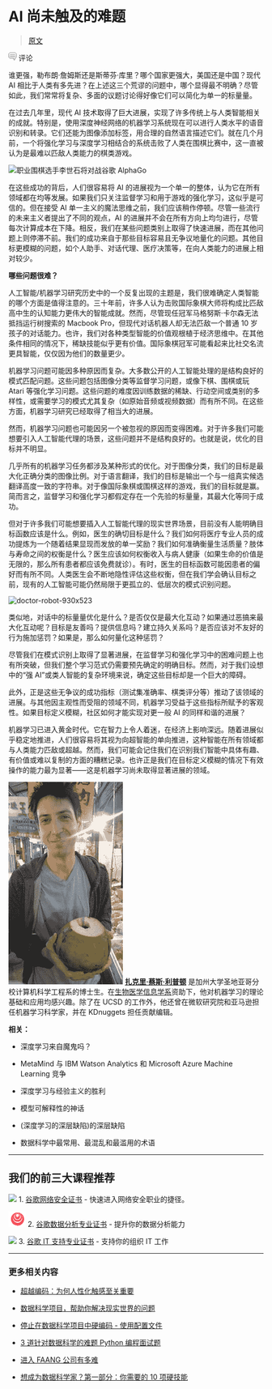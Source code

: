 # AI 尚未触及的难题

> [原文](https://www.kdnuggets.com/2016/07/hard-problems-ai-cant-yet-touch.html)

![c](img/3d9c022da2d331bb56691a9617b91b90.png) 评论

谁更强，勒布朗·詹姆斯还是斯蒂芬·库里？哪个国家更强大，美国还是中国？现代 AI 相比于人类有多先进？在上述这三个荒谬的问题中，哪个显得最不明确？尽管如此，我们常常将复杂、多面的议题讨论得好像它们可以简化为单一的标量量。

在过去几年里，现代 AI 技术取得了巨大进展，实现了许多传统上与人类智能相关的成就。特别是，使用深度神经网络的机器学习系统现在可以进行人类水平的语音识别和转录。它们还能为图像添加标签，用合理的自然语言描述它们。就在几个月前，一个将强化学习与深度学习相结合的系统击败了人类在围棋比赛中，这一直被认为是最难以匹敌人类能力的棋类游戏。

![职业围棋选手李世石将对战谷歌 AlphaGo](img/alphago.jpg)

在这些成功的背后，人们很容易将 AI 的进展视为一个单一的整体，认为它在所有领域都在均等发展。如果我们只关注监督学习和用于游戏的强化学习，这似乎是可信的。但在接受 AI 单一主义的魔法思维之前，我们应该稍作停顿。尽管一些流行的未来主义者提出了不同的观点，AI 的进展并不会在所有方向上均匀进行，尽管每次计算成本在下降。相反，我们在某些问题类别上取得了快速进展，而在其他问题上则停滞不前。我们的成功来自于那些目标容易且无争议地量化的问题。其他目标更模糊的问题，如个人助手、对话代理、医疗决策等，在向人类能力的进展上相对较少。

**哪些问题很难？**

人工智能/机器学习研究历史中的一个反复出现的主题是，我们很难确定人类智能的哪个方面是值得注意的。三十年前，许多人认为击败国际象棋大师将构成比匹敌高中生的认知能力更伟大的智能成就。然而，尽管现任冠军马格努斯·卡尔森无法抵挡运行树搜索的 Macbook Pro，但现代对话机器人却无法匹敌一个普通 10 岁孩子的对话能力。也许，我们对各种类型智能的价值观根植于经济思维中。在其他条件相同的情况下，稀缺技能似乎更有价值。国际象棋冠军可能看起来比社交名流更具智能，仅仅因为他们的数量更少。

机器学习问题可能因多种原因而复杂。大多数公开的人工智能处理的是结构良好的模式匹配问题。这些问题包括图像分类等监督学习问题，或像下棋、围棋或玩 Atari 等强化学习问题。这些问题的难度因训练数据的稀缺、行动空间或类别的多样性，或需要学习的模式尤其复杂（如原始音频或视频数据）而有所不同。在这些方面，机器学习研究已经取得了相当大的进展。

然而，机器学习问题也可能因另一个被忽视的原因而变得困难。对于许多我们可能想要引入人工智能代理的场景，这些问题并不是结构良好的。也就是说，优化的目标并不明显。

几乎所有的机器学习任务都涉及某种形式的优化。对于图像分类，我们的目标是最大化正确分类的图像比例。对于语言翻译，我们的目标是输出一个与一组真实候选翻译高度一致的字符串。对于像国际象棋或围棋这样的游戏，我们的目标就是赢。简而言之，监督学习和强化学习都假定存在一个先验的标量量，其最大化等同于成功。

但对于许多我们可能想要插入人工智能代理的现实世界场景，目前没有人能明确目标函数应该是什么。例如，医生的确切目标是什么？我们如何将医疗专业人员的成功提炼为一个随着结果显现而发放的单一奖励？我们如何准确衡量生活质量？肢体与寿命之间的权衡是什么？医生应该如何权衡收入与病人健康（如果生命的价值是无限的，那么所有患者都应该免费就诊）。有时，医生的目标函数可能因患者的偏好而有所不同。人类医生会不断地隐性评估这些权衡，但在我们学会确认目标之前，现有的人工智能可能仍然局限于更孤立的、低层次的模式识别问题。

![doctor-robot-930x523](img/doctor-robot-930x523.jpg)

类似地，对话中的标量量优化是什么？是否仅仅是最大化互动？如果通过恶搞来最大化互动呢？目标是友善吗？提供信息吗？建立持久关系吗？是否应该对不友好的行为施加惩罚？如果是，那么如何量化这种惩罚？

尽管我们在模式识别上取得了显著进展，在监督学习和强化学习中的困难问题上也有所突破，但我们整个学习范式仍需要预先确定的明确目标。然而，对于我们设想中的“强 AI”或类人智能的复杂环境来说，确定这些目标却是一个巨大的障碍。

此外，正是这些无争议的成功指标（测试集准确率、棋类评分等）推动了该领域的进展。与其他因主观性而受阻的领域不同，机器学习受益于这些指标所赋予的客观性。如果目标定义模糊，社区如何才能实现对更一般 AI 的同样和谐的进展？

机器学习已进入黄金时代。它在智力上令人着迷，在经济上影响深远。随着进展似乎稳定地推进，人们很容易将其视为向超智能的单向推进，这种智能在所有领域都与人类能力匹敌或超越。然而，我们可能会记住我们在识别我们智能中具体有趣、有价值或难以复制的方面的糟糕记录。也许正是我们在目标定义模糊的情况下有效操作的能力最为显著——这是机器学习尚未取得显著进展的领域。

![扎克里·蔡斯·利普顿](img/240b273c667af1a53a99fd93d1fd39ce.png) **[扎克里·蔡斯·利普顿](http://zacklipton.com)** 是加州大学圣地亚哥分校计算机科学工程系的博士生。在[生物医学信息学系](http://healthsciences.ucsd.edu/som/medicine/divisions/dbmi/pages/default.aspx)资助下，他对机器学习的理论基础和应用均感兴趣。除了在 UCSD 的工作外，他还曾在微软研究院和亚马逊担任机器学习科学家，并在 KDnuggets 担任贡献编辑。

**相关：**

+   深度学习来自魔鬼吗？

+   MetaMind 与 IBM Watson Analytics 和 Microsoft Azure Machine Learning 竞争

+   深度学习与经验主义的胜利

+   模型可解释性的神话

+   (深度学习的深层缺陷)的深层缺陷

+   数据科学中最常用、最混乱和最滥用的术语

* * *

## 我们的前三大课程推荐

![](img/0244c01ba9267c002ef39d4907e0b8fb.png) 1\. [谷歌网络安全证书](https://www.kdnuggets.com/google-cybersecurity) - 快速进入网络安全职业的捷径。

![](img/e225c49c3c91745821c8c0368bf04711.png) 2\. [谷歌数据分析专业证书](https://www.kdnuggets.com/google-data-analytics) - 提升你的数据分析能力

![](img/0244c01ba9267c002ef39d4907e0b8fb.png) 3\. [谷歌 IT 支持专业证书](https://www.kdnuggets.com/google-itsupport) - 支持你的组织 IT 工作

* * *

### 更多相关内容

+   [超越编码：为何人性化触感至关重要](https://www.kdnuggets.com/beyond-coding-why-the-human-touch-matters)

+   [数据科学项目，帮助你解决现实世界的问题](https://www.kdnuggets.com/2022/11/data-science-projects-help-solve-real-world-problems.html)

+   [停止在数据科学项目中硬编码 - 使用配置文件](https://www.kdnuggets.com/2023/06/stop-hard-coding-data-science-project-config-files-instead.html)

+   [3 道针对数据科学的难题 Python 编程面试题](https://www.kdnuggets.com/2023/03/3-hard-python-coding-interview-questions-data-science.html)

+   [进入 FAANG 公司有多难](https://www.kdnuggets.com/2023/05/hard-get-faang-companies.html)

+   [想成为数据科学家？第一部分：你需要的 10 项硬技能](https://www.kdnuggets.com/want-to-become-a-data-scientist-part-1-10-hard-skills-you-need)
